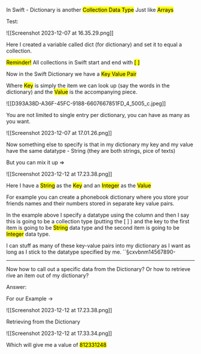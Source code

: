 In Swift - Dictionary is another <mark class="hltr-red">Collection Data Type</mark>
Just like <mark class="hltr-orange">Arrays</mark> 

Test:

![[Screenshot 2023-12-07 at 16.35.29.png]]

Here I created a variable called dict (for dictionary) and set it to equal a collection.

<mark class="hltr-red">Reminder!</mark>
All collections in Swift start and end with <mark class="hltr-green">[ ]</mark>


Now in the Swift Dictionary we have a <mark class="hltr-purple">Key Value Pair</mark>

Where <mark class="hltr-red">Key</mark> is simply the item we can look up (say the words in the dictionary) and the <mark class="hltr-orange">Value</mark> is the accompanying piece.

![[D393A38D-A36F-45FC-9188-6607667851FD_4_5005_c.jpeg]]


You are not limited to single entry per dictionary, you can have as many as you want.


![[Screenshot 2023-12-07 at 17.01.26.png]]


Now something else to specify is that in my dictionary my key and my value have the same datatype - String (they are both strings, pice of texts)

But you can mix it up =>

![[Screenshot 2023-12-12 at 17.23.38.png]]


Here I have a <mark class="hltr-red">String</mark> as the <mark class="hltr-red">Key</mark> and an <mark class="hltr-orange">Integer</mark> as the <mark class="hltr-orange">Value</mark>

For example you can create a phonebook dictionary where you store your friends names and their numbers stored in separate key value pairs.

In the example above I specify a datatype using the column and then I say this is going to be a collection type (putting the [  ] ) and the key to the first item is going to be <mark class="hltr-red">String</mark> data type and the second item is going to be <mark class="hltr-orange">Integer</mark> data type.

I can stuff as many of these key-value pairs into my dictionary as I want as long as I stick to the datatype specified by me.
		  ``§cxvbnm14567890-
______________________________________________________
Now how to call out a specific data from the Dictionary?
Or how to retrieve rive an item out of my dictionary?
	
Answer:

For our Example ->

![[Screenshot 2023-12-12 at 17.23.38.png]]

Retrieving from the Dictionary

![[Screenshot 2023-12-12 at 17.33.34.png]]

Which will give me a value of <mark class="hltr-yellow">812331248</mark>
        